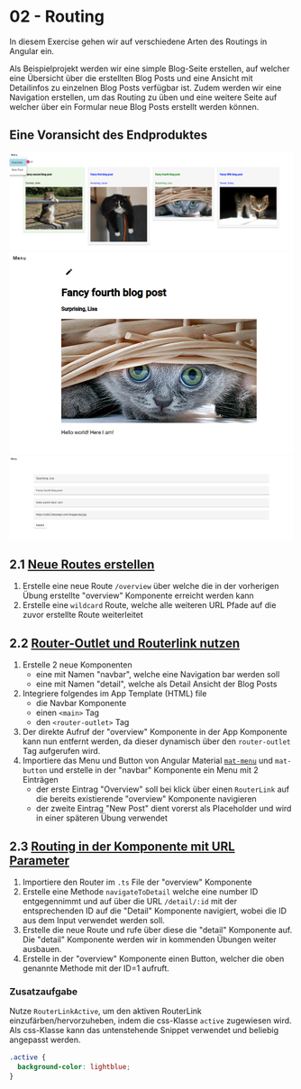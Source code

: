 # 02 - Routing

In diesem Exercise gehen wir auf verschiedene Arten des Routings in Angular ein.

Als Beispielprojekt werden wir eine simple Blog-Seite erstellen, auf welcher eine Übersicht über die erstellten Blog Posts und eine Ansicht mit Detailinfos zu einzelnen Blog Posts verfügbar ist. Zudem werden wir eine Navigation erstellen, um das Routing zu üben und eine weitere Seite auf welcher über ein Formular neue Blog Posts erstellt werden können.

## Eine Voransicht des Endproduktes
![Overview](./assets/Overview.png "Overview")
![Detailview](./assets/Detailview.png "Detailview")
![Form](./assets/Form.png "Form")

## 2.1 [Neue Routes erstellen](/slides/presentation/content/02-routing.md#21-beispiel-routing-module)

1. Erstelle eine neue Route `/overview` über welche die in der vorherigen Übung erstellte "overview" Komponente erreicht werden kann
2. Erstelle eine `wildcard` Route, welche alle weiteren URL Pfade auf die zuvor erstellte Route weiterleitet

## 2.2 [Router-Outlet und Routerlink nutzen](/slides/presentation/content/02-routing.md#22-router-outlet)

1. Erstelle 2 neue Komponenten
   - eine mit Namen "navbar", welche eine Navigation bar werden soll
   - eine mit Namen "detail", welche als Detail Ansicht der Blog Posts
2. Integriere folgendes im App Template (HTML) file
   - die Navbar Komponente
   - einen `<main>` Tag
   - den `<router-outlet>` Tag
3. Der direkte Aufruf der "overview" Komponente in der App Komponente kann nun entfernt werden, da dieser dynamisch über den `router-outlet` Tag aufgerufen wird.
4. Importiere das Menu und Button von Angular Material [`mat-menu`](https://v7.material.angular.io/components/menu/overview) und `mat-button` und erstelle in der "navbar" Komponente ein Menu mit 2 Einträgen
   - der erste Eintrag "Overview" soll bei klick über einen `RouterLink` auf die bereits existierende "overview" Komponente navigieren
   - der zweite Eintrag "New Post" dient vorerst als Placeholder und wird in einer späteren Übung verwendet

## 2.3 [Routing in der Komponente mit URL Parameter](/slides/presentation/content/02-routing.md#23-arten-der-navigation)

1. Importiere den Router im `.ts` File der "overview" Komponente
2. Erstelle eine Methode `navigateToDetail` welche eine number ID entgegennimmt und auf über die URL `/detail/:id` mit der entsprechenden ID auf die "Detail" Komponente navigiert, wobei die ID aus dem Input verwendet werden soll.
3. Erstelle die neue Route und rufe über diese die "detail" Komponente auf. Die "detail" Komponente werden wir in kommenden Übungen weiter ausbauen.
4. Erstelle in der "overview" Komponente einen Button, welcher die oben genannte Methode mit der ID=1 aufruft.

### Zusatzaufgabe

Nutze `RouterLinkActive`, um den aktiven RouterLink einzufärben/hervorzuheben, indem die css-Klasse `active` zugewiesen wird. Als css-Klasse kann das untenstehende Snippet verwendet und beliebig angepasst werden.

```css
.active {
  background-color: lightblue;
}
```

